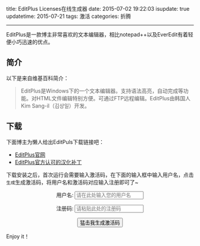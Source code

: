 title: EditPlus Licenses在线生成器
date: 2015-07-02 19:22:03
isupdate: true
updatetime: 2015-07-21
tags: 激活
categories: 折腾

---

EditPlus是一款博主非常喜欢的文本编辑器，相比notepad++以及EverEdit有着轻便小巧迅速的优点。



## 简介

以下是来自维基百科简介：

>EditPlus是Windows下的一个文本编辑器。支持语法高亮，自动完成等功能。对HTML文件编辑特别方便。可通过FTP远程编辑。EditPlus由韩国人Kim Sang-il（김상일）开发。


<!--more-->

## 下载

下面博主为懒人给出EditPuls下载链接吧：

- [EditPlus官网](https://www.editplus.com/)
- [EditPlus官方认可的汉化补丁](http://www.cnblogs.com/hanzisearcher/)

下载安装之后，首次运行会需要输入激活码，在下面的输入框中输入用户名，点击`生成`生成激活码，将用户名和激活码对应输入注册即可了~


<script src="/js/editplusgenkey.js"></script>
<center>
 <span>用户名:</span>
 <input type="text" id="username" size="20" placeholder="请在此处输入您的用户名" />

 <span>注册码:</span>
 <input type="text" size="20" readonly="true" name="regcode" id="regcode" placeholder="请粘贴此处的注册码"/></p>
 <input type="submit" value="猛击我生成激活码" onclick="generateEditplusLicence()"/>
 </center>

Enjoy it！